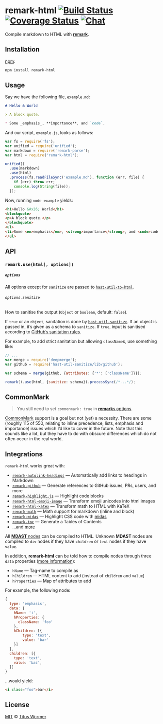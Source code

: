 # remark-html [![Build Status][build-badge]][build-status] [![Coverage Status][coverage-badge]][coverage-status] [![Chat][chat-badge]][chat]

Compile markdown to HTML with [**remark**][remark].

## Installation

[npm][]:

```bash
npm install remark-html
```

## Usage

Say we have the following file, `example.md`:

```markdown
# Hello & World

> A block quote.

* Some _emphasis_, **importance**, and `code`.
```

And our script, `example.js`, looks as follows:

```javascript
var fs = require('fs');
var unified = require('unified');
var markdown = require('remark-parse');
var html = require('remark-html');

unified()
  .use(markdown)
  .use(html)
  .process(fs.readFileSync('example.md'), function (err, file) {
    if (err) throw err;
    console.log(String(file));
  });
```

Now, running `node example` yields:

```html
<h1>Hello &#x26; World</h1>
<blockquote>
<p>A block quote.</p>
</blockquote>
<ul>
<li>Some <em>emphasis</em>, <strong>importance</strong>, and <code>code</code>.</li>
</ul>
```

## API

### `remark.use(html[, options])`

##### `options`

All options except for `sanitize` are passed to
[`hast-util-to-html`][to-html].

###### `options.sanitize`

How to sanitise the output (`Object` or `boolean`, default: `false`).

If `true` or an `object`, sanitation is done by
[`hast-util-sanitize`][sanitize].  If an object is passed in, it’s
given as a schema to `sanitize`.  If `true`, input is sanitised
according to [GitHub’s sanitation rules][github].

For example, to add strict sanitation but allowing `className`s, use
something like:

```js
// ...
var merge = require('deepmerge');
var github = require('hast-util-sanitize/lib/github');

var schema = merge(github, {attributes: {'*': ['className']}});

remark().use(html, {sanitize: schema}).processSync(/*...*/);
```

## CommonMark

> You still need to set `commonmark: true` in
> [**remark**s options][remark-options].

[CommonMark][] support is a goal but not (yet) a necessity.  There are
some (roughly 115 of 550, relating to inline precedence, lists, emphasis
and importance) issues which I’d like to cover in the future.  Note that
this sounds like a lot, but they have to do with obscure differences
which do not often occur in the real world.

## Integrations

`remark-html` works great with:

*   [`remark-autolink-headings`](https://github.com/ben-eb/remark-autolink-headings)
    — Automatically add links to headings in Markdown
*   [`remark-github`](https://github.com/wooorm/remark-github)
    — Generate references to GitHub issues, PRs, users, and more
*   [`remark-highlight.js`](https://github.com/ben-eb/remark-highlight.js)
    — Highlight code blocks
*   [`remark-html-emoji-image`](https://github.com/jackycute/remark-html-emoji-image)
    — Transform emoji unicodes into html images
*   [`remark-html-katex`](https://github.com/rokt33r/remark-math/blob/master/packages/remark-html-katex/readme.md)
    — Transform math to HTML with KaTeX
*   [`remark-math`](https://github.com/rokt33r/remark-math)
    — Math support for markdown (inline and block)
*   [`remark-midas`](https://github.com/ben-eb/remark-midas)
    — Highlight CSS code with [midas](https://github.com/ben-eb/midas)
*   [`remark-toc`](https://github.com/wooorm/remark-toc)
    — Generate a Tables of Contents
*   ...and [more][remark-plugins]

All [**MDAST** nodes][mdast] can be compiled to HTML.  Unknown **MDAST**
nodes are compiled to `div` nodes if they have `children` or `text` nodes
if they have `value`.

In addition, **remark-html** can be told how to compile nodes through
three `data` properties ([more information][to-hast]):

*   `hName` — Tag-name to compile as
*   `hChildren` — HTML content to add (instead of `children` and `value`)
*   `hProperties` — Map of attributes to add

For example, the following node:

```js
{
  type: 'emphasis',
  data: {
    hName: 'i',
    hProperties: {
      className: 'foo'
    },
    hChildren: [{
        type: 'text',
        value: 'bar'
    }]
  },
  children: [{
    type: 'text',
    value: 'baz',
  }]
}
```

...would yield:

```markdown
<i class="foo">bar</i>
```

## License

[MIT][license] © [Titus Wormer][author]

<!-- Definitions -->

[build-badge]: https://img.shields.io/travis/wooorm/remark-html.svg

[build-status]: https://travis-ci.org/wooorm/remark-html

[coverage-badge]: https://img.shields.io/codecov/c/github/wooorm/remark-html.svg

[coverage-status]: https://codecov.io/github/wooorm/remark-html

[chat-badge]: https://img.shields.io/gitter/room/wooorm/remark.svg

[chat]: https://gitter.im/wooorm/remark

[license]: LICENSE

[author]: http://wooorm.com

[npm]: https://docs.npmjs.com/cli/install

[remark]: https://github.com/wooorm/remark

[remark-options]: https://github.com/wooorm/remark#remarkprocessvalue-options-done

[commonmark]: http://commonmark.org

[remark-plugins]: https://github.com/wooorm/remark/blob/master/doc/plugins.md#list-of-plugins

[mdast]: https://github.com/wooorm/mdast

[to-html]: https://github.com/wooorm/hast-util-to-html

[sanitize]: https://github.com/wooorm/hast-util-sanitize

[github]: https://github.com/wooorm/hast-util-sanitize#schema

[to-hast]: https://github.com/wooorm/mdast-util-to-hast#note
